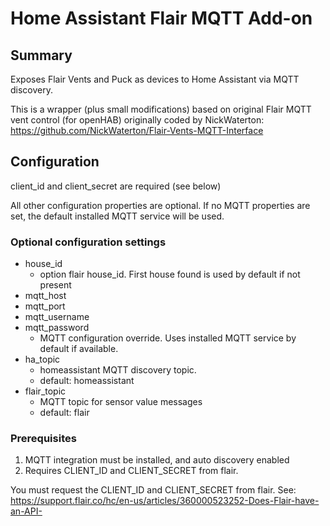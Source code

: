 # Home Assistant Flair MQTT Add-on



## Summary
Exposes Flair Vents and Puck as devices to Home Assistant via MQTT discovery.

This is a wrapper (plus small modifications) based on original Flair MQTT vent control (for openHAB) originally coded by NickWaterton: https://github.com/NickWaterton/Flair-Vents-MQTT-Interface 

## Configuration
client_id and client_secret are required (see below)

All other configuration properties are optional.  If no MQTT properties are set, the default installed MQTT service will be used.

### Optional configuration settings
* house_id
  * option flair house_id.  First house found is used by default if not present
* mqtt_host
* mqtt_port
* mqtt_username
* mqtt_password
  * MQTT configuration override.  Uses installed MQTT service by default if available.
* ha_topic
  * homeassistant MQTT discovery topic.
  * default: homeassistant 
* flair_topic
  * MQTT topic for sensor value messages
  * default: flair

### Prerequisites

1.  MQTT integration must be installed, and auto discovery enabled
2.  Requires CLIENT_ID and CLIENT_SECRET from flair.

You must request the CLIENT_ID and CLIENT_SECRET from flair.  See:  https://support.flair.co/hc/en-us/articles/360000523252-Does-Flair-have-an-API-
 
